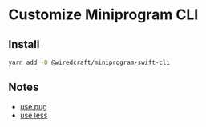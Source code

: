 # Customize Miniprogram CLI

## Install

```bash
yarn add -D @wiredcraft/miniprogram-swift-cli
```

## Notes

- [use pug](./docs/notes.md#use-pug)
- [use less](./docs/notes.md#use-less)